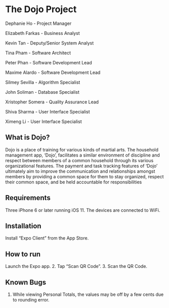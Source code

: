 ﻿# The Dojo Project

Dephanie Ho - Project Manager

Elizabeth Farkas​ - ​Business Analyst

Kevin Tan​ - ​Deputy/Senior System Analyst

Tina Pham​ - ​Software Architect

Peter Phan​ - ​Software Development Lead

Maxime Alardo​ - ​Software Development Lead

Silmey Sevilla ​- ​Algorithm Specialist

John Soliman​ - ​Database Specialist

Xristopher Somera​ - ​Quality Assurance Lead

Shiva Sharma​ -​ User Interface Specialist

Ximeng Li​ - ​User Interface Specialist

## What is Dojo?

Dojo is a place of training for various kinds of martial arts. The household
management app, ‘Dojo’, facilitates a similar environment of discipline and
respect between members of a common household through its various
organizational features. The payment and task tracking features of ‘Dojo’
ultimately aim to improve the communication and relationships amongst
members by providing a common space for them to stay organized,
respect their common space, and be held accountable for responsibilities

## Requirements
Three iPhone 6 or later running iOS 11.
The devices are connected to WiFi.

## Installation
Install “Expo Client” from the App Store.

## How to run
 Launch the Expo app.
2. Tap “Scan QR Code”.
3. Scan the QR Code.

## Known Bugs
1. While viewing Personal Totals, the values may be off by a few
cents due to rounding error.

